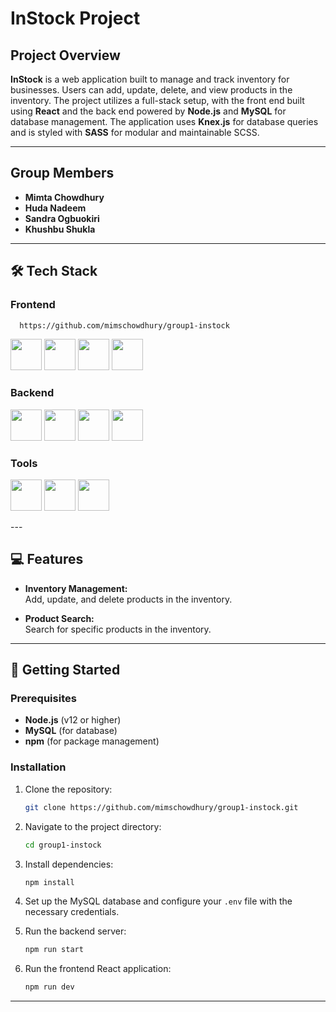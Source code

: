 # InStock Project

## Project Overview  
**InStock** is a web application built to manage and track inventory for businesses. Users can add, update, delete, and view products in the inventory. The project utilizes a full-stack setup, with the front end built using **React** and the back end powered by **Node.js** and **MySQL** for database management. The application uses **Knex.js** for database queries and is styled with **SASS** for modular and maintainable SCSS.

---

## Group Members  
- **Mimta Chowdhury**  
- **Huda Nadeem**  
- **Sandra Ogbuokiri**
- **Khushbu Shukla**  

---

## 🛠️ Tech Stack  

### Frontend 
 ```bash
   https://github.com/mimschowdhury/group1-instock
   ```
<p>
  <img src="https://skillicons.dev/icons?i=javascript&theme=dark" width="50" height="50"/>
  <img src="https://skillicons.dev/icons?i=react&theme=dark" width="50" height="50"/>
  <img src="https://skillicons.dev/icons?i=sass&theme=dark" width="50" height="50"/>
  <img src="https://skillicons.dev/icons?i=reactrouter&theme=dark" width="50" height="50"/>
</p>

### Backend  
<p>
  <img src="https://skillicons.dev/icons?i=nodejs&theme=dark" width="50" height="50"/>
  <img src="https://skillicons.dev/icons?i=express&theme=dark" width="50" height="50"/>
  <img src="https://skillicons.dev/icons?i=mysql&theme=dark" width="50" height="50"/>
  <img src="https://skillicons.dev/icons?i=knex&theme=dark" width="50" height="50"/>
</p>

### Tools  
<p>
  <img src="https://skillicons.dev/icons?i=npm&theme=dark" width="50" height="50"/>
  <img src="https://skillicons.dev/icons?i=postman&theme=dark" width="50" height="50"/>
  <img src="https://skillicons.dev/icons?i=figma&theme=dark" width="50" height="50"/>
</p>
---

## 💻 Features  

- **Inventory Management:**  
  Add, update, and delete products in the inventory.
  
- **Product Search:**  
  Search for specific products in the inventory.

---

## 🚀 Getting Started  

### Prerequisites  
- **Node.js** (v12 or higher)
- **MySQL** (for database)
- **npm** (for package management)

### Installation  

1. Clone the repository:  
   ```bash
   git clone https://github.com/mimschowdhury/group1-instock.git
   ```

2. Navigate to the project directory:  
   ```bash
   cd group1-instock
   ```

3. Install dependencies:  
   ```bash
   npm install
   ```

4. Set up the MySQL database and configure your `.env` file with the necessary credentials.

5. Run the backend server:  
   ```bash
   npm run start
   ```

6. Run the frontend React application:  
   ```bash
   npm run dev
   ```

---

